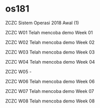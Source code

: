 # os181
ZCZC Sistem Operasi 2018 Awal (1)

ZCZC W01 Telah mencoba demo Week 01

ZCZC W02 Telah mencoba demo Week 02

ZCZC W03 Telah mencoba demo Week 03

ZCZC W04 Telah mencoba demo Week 04

ZCZC W05 -

ZCZC W06 Telah mencoba demo Week 06

ZCZC W07 Telah mencoba demo Week 07

ZCZC W08 Telah mencoba demo Week 08
